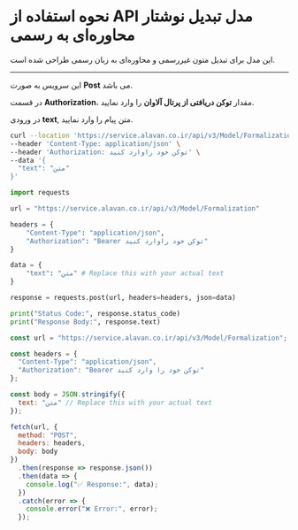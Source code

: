 # نحوه استفاده از API مدل تبدیل نوشتار محاوره‌ای به رسمی

این مدل برای تبدیل متون غیررسمی و محاوره‌ای به زبان رسمی طراحی شده است.

---


این سرویس به صورت **Post** می باشد.

در قسمت **Authorization**، مقدار **توکن دریافتی از پرتال آلاوان** را وارد نمایید.

در ورودی **text**, متن پیام را وارد نمایید.


```bash
curl --location 'https://service.alavan.co.ir/api/v3/Model/Formalization' \
--header 'Content-Type: application/json' \
--header 'Authorization: توکن خود راوارد کنید' \
--data '{
  "text": "متن"
}'
```

```python
import requests

url = "https://service.alavan.co.ir/api/v3/Model/Formalization"

headers = {
    "Content-Type": "application/json",
    "Authorization": "Bearer توکن خود راوارد کنید"
}

data = {
    "text": "متن" # Replace this with your actual text
}

response = requests.post(url, headers=headers, json=data)

print("Status Code:", response.status_code)
print("Response Body:", response.text)

```

```javascript
const url = "https://service.alavan.co.ir/api/v3/Model/Formalization";

const headers = {
  "Content-Type": "application/json",
  "Authorization": "Bearer توکن خود را وارد کنید"
};

const body = JSON.stringify({
  text: "متن" // Replace this with your actual text
});

fetch(url, {
  method: "POST",
  headers: headers,
  body: body
})
  .then(response => response.json())
  .then(data => {
    console.log("✅ Response:", data);
  })
  .catch(error => {
    console.error("❌ Error:", error);
  });
```
